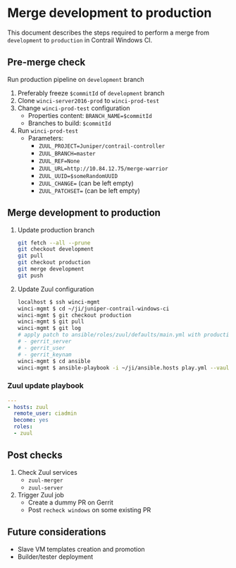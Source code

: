 # Merge development to production

This document describes the steps required to perform a merge from `development` to `production` in Contrail Windows CI.


## Pre-merge check

Run production pipeline on `development` branch

1. Preferably freeze `$commitId` of `development` branch
2. Clone `winci-server2016-prod` to `winci-prod-test`
3. Change `winci-prod-test` configuration
    - Properties content: `BRANCH_NAME=$commitId`
    - Branches to build: `$commitId`
4. Run `winci-prod-test`
    - Parameters:
        - `ZUUL_PROJECT=Juniper/contrail-controller`
        - `ZUUL_BRANCH=master`
        - `ZUUL_REF=None`
        - `ZUUL_URL=http://10.84.12.75/merge-warrior`
        - `ZUUL_UUID=$someRandomUUID`
        - `ZUUL_CHANGE=` (can be left empty)
        - `ZUUL_PATCHSET=` (can be left empty)


## Merge development to production

1. Update production branch

    ```bash
    git fetch --all --prune
    git checkout development
    git pull
    git checkout production
    git merge development
    git push
    ```

2. Update Zuul configuration

    ```bash
    localhost $ ssh winci-mgmt
    winci-mgmt $ cd ~/ji/juniper-contrail-windows-ci
    winci-mgmt $ git checkout production
    winci-mgmt $ git pull
    winci-mgmt $ git log
    # apply patch to ansible/roles/zuul/defaults/main.yml with production url/key/user
    # - gerrit_server
    # - gerrit_user
    # - gerrit_keynam
    winci-mgmt $ cd ansible
    winci-mgmt $ ansible-playbook -i ~/ji/ansible.hosts play.yml --vault-password-file ~/.ansible-vault
    ```


### Zuul update playbook

```yaml
---
- hosts: zuul
  remote_user: ciadmin
  become: yes
  roles:
  - zuul
```


## Post checks

1. Check Zuul services
    - `zuul-merger`
    - `zuul-server`
2. Trigger Zuul job
    - Create a dummy PR on Gerrit
    - Post `recheck windows` on some existing PR


## Future considerations

- Slave VM templates creation and promotion
- Builder/tester deployment

